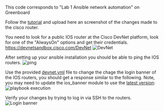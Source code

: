 This code corresponds to "Lab 1 Ansible network automation" on Greenboard

Follow the [tutorial](https://drive.google.com/file/d/1ql1Q_V2kghqbTM1m8qTLfITbBaD8xJEb/view?usp=drivesdk) and upload here an screenshot of the changes made to the cisco router.

You need to look for a public IOS router at the Cisco DevNet platform, look for one of the "AlwaysOn" options and get their credentials.
https://devnetsandbox.cisco.com/DevNet 
![DevNet](https://github.com/user-attachments/assets/c39974c9-8f73-4897-8e37-b46d48df5dc7)

After setting up your ansible installation you should be able to ping the IOS routers.
![ping](https://github.com/user-attachments/assets/7229ffdb-b561-4630-a44e-afd952edd50d)

Use the provided [devnet.yml](/Lab1%20Ansible%20network%20automation/devnet.yml) file to change the chage the login banner of the IOS routers, you should get a response similar to the following. Note, you may need to update the ios_banner module to use the [latest version](https://docs.ansible.com/ansible/latest/collections/cisco/ios/ios_banner_module.html):
![playbook execution](https://github.com/user-attachments/assets/36e04fa0-7915-4047-b75e-f7468e2d6bcd)

Verify your changes by trying to log in via SSH to the routers.
![Login banner](https://github.com/user-attachments/assets/71558288-9a4c-4afe-866f-fc039cec6944)

